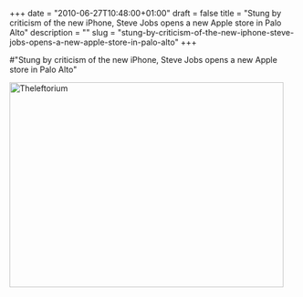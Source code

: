 +++
date = "2010-06-27T10:48:00+01:00"
draft = false
title = "Stung by criticism of the new iPhone, Steve Jobs opens a new Apple store in Palo Alto"
description = ""
slug = "stung-by-criticism-of-the-new-iphone-steve-jobs-opens-a-new-apple-store-in-palo-alto"
+++

#"Stung by criticism of the new iPhone, Steve Jobs opens a new Apple store in Palo Alto"


 <p><div class='p_embed p_image_embed'>
<img alt="Theleftorium" height="360" src="http://getfile8.posterous.com/getfile/files.posterous.com/temp-2010-06-27/kIFIumdJGJaJsAhIxGuiglloooiACAHInzzosGFgDfkhFgHnuqascdpHccFk/Theleftorium.png.scaled500.png" width="480" />
</div>
</p>
 